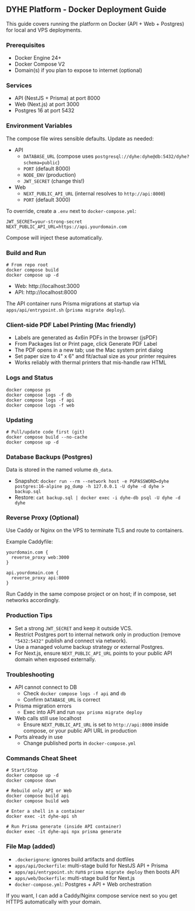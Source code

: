 ## DYHE Platform - Docker Deployment Guide

This guide covers running the platform on Docker (API + Web + Postgres) for local and VPS deployments.

### Prerequisites

- Docker Engine 24+
- Docker Compose V2
- Domain(s) if you plan to expose to internet (optional)

### Services

- API (NestJS + Prisma) at port 8000
- Web (Next.js) at port 3000
- Postgres 16 at port 5432

### Environment Variables

The compose file wires sensible defaults. Update as needed:

- API
  - `DATABASE_URL` (compose uses `postgresql://dyhe:dyhe@db:5432/dyhe?schema=public`)
  - `PORT` (default 8000)
  - `NODE_ENV` (production)
  - `JWT_SECRET` (change this!)
- Web
  - `NEXT_PUBLIC_API_URL` (internal resolves to `http://api:8000`)
  - `PORT` (default 3000)

To override, create a `.env` next to `docker-compose.yml`:

```
JWT_SECRET=your-strong-secret
NEXT_PUBLIC_API_URL=https://api.yourdomain.com
```

Compose will inject these automatically.

### Build and Run

```
# From repo root
docker compose build
docker compose up -d
```

- Web: http://localhost:3000
- API: http://localhost:8000

The API container runs Prisma migrations at startup via `apps/api/entrypoint.sh` (`prisma migrate deploy`).

### Client-side PDF Label Printing (Mac friendly)

- Labels are generated as 4x6in PDFs in the browser (jsPDF)
- From Packages list or Print page, click Generate PDF Label
- The PDF opens in a new tab; use the Mac system print dialog
- Set paper size to 4" x 6" and fit/actual size as your printer requires
- Works reliably with thermal printers that mis-handle raw HTML

### Logs and Status

```
docker compose ps
docker compose logs -f db
docker compose logs -f api
docker compose logs -f web
```

### Updating

```
# Pull/update code first (git)
docker compose build --no-cache
docker compose up -d
```

### Database Backups (Postgres)

Data is stored in the named volume `db_data`.

- Snapshot: `docker run --rm --network host -e PGPASSWORD=dyhe postgres:16-alpine pg_dump -h 127.0.0.1 -U dyhe -d dyhe > backup.sql`
- Restore: `cat backup.sql | docker exec -i dyhe-db psql -U dyhe -d dyhe`

### Reverse Proxy (Optional)

Use Caddy or Nginx on the VPS to terminate TLS and route to containers.

Example Caddyfile:

```
yourdomain.com {
  reverse_proxy web:3000
}

api.yourdomain.com {
  reverse_proxy api:8000
}
```

Run Caddy in the same compose project or on host; if in compose, set networks accordingly.

### Production Tips

- Set a strong `JWT_SECRET` and keep it outside VCS.
- Restrict Postgres port to internal network only in production (remove `"5432:5432"` publish and connect via network).
- Use a managed volume backup strategy or external Postgres.
- For Next.js, ensure `NEXT_PUBLIC_API_URL` points to your public API domain when exposed externally.

### Troubleshooting

- API cannot connect to DB
  - Check `docker compose logs -f api` and `db`
  - Confirm `DATABASE_URL` is correct
- Prisma migration errors
  - Exec into API and run `npx prisma migrate deploy`
- Web calls still use localhost
  - Ensure `NEXT_PUBLIC_API_URL` is set to `http://api:8000` inside compose, or your public API URL in production
- Ports already in use
  - Change published ports in `docker-compose.yml`

### Commands Cheat Sheet

```
# Start/Stop
docker compose up -d
docker compose down

# Rebuild only API or Web
docker compose build api
docker compose build web

# Enter a shell in a container
docker exec -it dyhe-api sh

# Run Prisma generate (inside API container)
docker exec -it dyhe-api npx prisma generate
```

### File Map (added)

- `.dockerignore`: ignores build artifacts and dotfiles
- `apps/api/Dockerfile`: multi-stage build for NestJS API + Prisma
- `apps/api/entrypoint.sh`: runs `prisma migrate deploy` then boots API
- `apps/web/Dockerfile`: multi-stage build for Next.js
- `docker-compose.yml`: Postgres + API + Web orchestration

If you want, I can add a Caddy/Nginx compose service next so you get HTTPS automatically with your domain.
